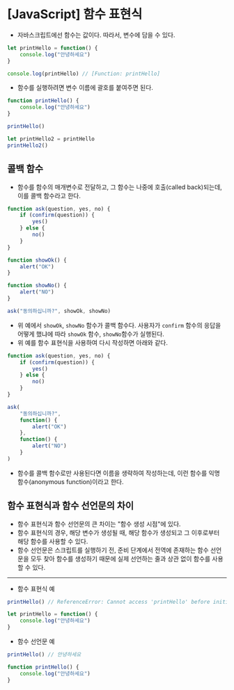 # [JavaScript] 함수 표현식

- 자바스크립트에선 함수는 값이다. 따라서, 변수에 담을 수 있다.

```javascript
let printHello = function() {
    console.log("안녕하세요")
}

console.log(printHello) // [Function: printHello]
```

- 함수를 실행하려면 변수 이름에 괄호를 붙여주면 된다.

```javascript
function printHello() {
    console.log("안녕하세요")
}

printHello()

let printHello2 = printHello
printHello2()
```

## 콜백 함수

- 함수를 함수의 매개변수로 전달하고, 그 함수는 나중에 호출(called back)되는데, 이를 콜백 함수라고 한다.

```javascript
function ask(question, yes, no) {
    if (confirm(question)) {
        yes()
    } else {
        no()
    }
}

function showOk() {
    alert("OK")
}

function showNo() {
    alert("NO")
}

ask("동의하십니까?", showOk, showNo)
```

- 위 예에서 `showOk`, `showNo` 함수가 콜백 함수다. 사용자가 `confirm` 함수의 응답을 어떻게 했냐에 따라 `showOk` 함수, `showNo`함수가 실행된다.
- 위 예를 함수 표현식을 사용하여 다시 작성하면 아래와 같다.

```javascript
function ask(question, yes, no) {
    if (confirm(question)) {
        yes()
    } else {
        no()
    }
}

ask(
    "동의하십니까?",
    function() {
        alert("OK")
    },
    function() {
        alert("NO")
    }
)   
```

- 함수를 콜백 함수로만 사용된다면 이름을 생략하여 작성하는데, 이런 함수를 익명 함수(anonymous function)이라고 한다.

## 함수 표현식과 함수 선언문의 차이

- 함수 표현식과 함수 선언문의 큰 차이는 "함수 생성 시점"에 있다.
- 함수 표현식의 경우, 해당 변수가 생성될 때, 해당 함수가 생성되고 그 이후로부터 해당 함수를 사용할 수 있다. 
- 함수 선언문은 스크립트를 실행하기 전, 준비 단계에서 전역에 존재하는 함수 선언문을 모두 찾아 함수를 생성하기 때문에 실제 선언하는 줄과 상관 없이 함수를 사용할 수 있다.
---
- 함수 표현식 예

```javascript
printHello() // ReferenceError: Cannot access 'printHello' before initialization

let printHello = function() {
    console.log("안녕하세요")
}
```

- 함수 선언문 예

```javascript
printHello() // 안녕하세요

function printHello() {
    console.log("안녕하세요")
}
```

